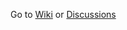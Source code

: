 Go to [Wiki](https://github.com/kenneth558/KatKerrSearch/wiki) or [Discussions](https://github.com/kenneth558/KatKerrSearch/discussions)
